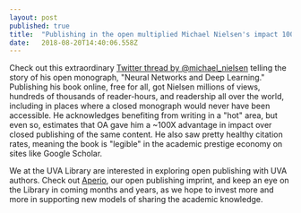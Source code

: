 ```yaml
---
layout: post 
published: true
title:  "Publishing in the open multiplied Michael Nielsen's impact 100X" 
date:   2018-08-20T14:40:06.558Z 
---
```


Check out this extraordinary [Twitter thread by @michael_nielsen](https://threadreaderapp.com/thread/1031256363458916352.html) telling the story of his open monograph, "Neural Networks and Deep Learning." Publishing his book online, free for all, got Nielsen millions of views, hundreds of thousands of reader-hours, and readership all over the world, including in places where a closed monograph would never have been accessible. He acknowledges benefiting from writing in a "hot" area, but even so, estimates that OA gave him a ~100X advantage in impact over closed publishing of the same content. He also saw pretty healthy citation rates, meaning the book is "legible" in the academic prestige economy on sites like Google Scholar.

We at the UVA Library are interested in exploring open publishing with UVA authors. Check out [Aperio](http://aperio.press), our open publishing imprint, and keep an eye on the Library in coming months and years, as we hope to invest more and more in supporting new models of sharing the academic knowledge.